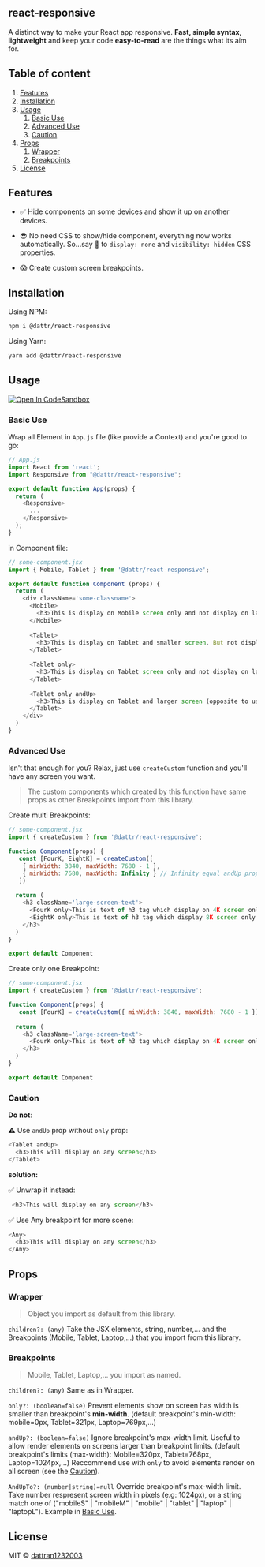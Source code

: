 ## react-responsive
A distinct way to make your React app responsive. **Fast, simple syntax, lightweight** and keep your code **easy-to-read** are the things what its aim for.

## Table of content
1. [Features](#features)
2. [Installation](#installation)
3. [Usage](#usage)
   1. [Basic Use](#basic-use)
   2. [Advanced Use](#advanced-use)
   3. [Caution](#caution)
4. [Props](#props)
   1. [Wrapper](#wrapper)
   2. [Breakpoints](#breakpoints)
5. [License](#license)

## Features

- ✅ Hide components on some devices and show it up on another devices.

- 😎 No need CSS to show/hide component, everything now works automatically. So...say 👋 to `display: none` and `visibility: hidden` CSS properties.

- 😱 Create custom screen breakpoints.

## Installation

Using NPM:
```bash
npm i @dattr/react-responsive
```

Using Yarn:
```bash
yarn add @dattr/react-responsive
```

## Usage
[![Open In CodeSandbox](https://img.shields.io/badge/Open%20In-codeSandbox-blue)](https://codesandbox.io/s/react-responsive-test-bk2ho)

### Basic Use
Wrap all Element in `App.js` file (like provide a Context) and you're good to go:

```javascript
// App.js 
import React from 'react';
import Responsive from "@dattr/react-responsive";

export default function App(props) {
  return (
    <Responsive>
      ...
    </Responsive>
  );
}

```

in Component file:
```javascript
// some-component.jsx
import { Mobile, Tablet } from '@dattr/react-responsive';

export default function Component (props) {
  return (
    <div className='some-classname'>
      <Mobile>
        <h3>This is display on Mobile screen only and not display on larger screen</h3>
      </Mobile>
      
      <Tablet>
        <h3>This is display on Tablet and smaller screen. But not display on larger screen.</h3>
      </Tablet>
      
      <Tablet only>
        <h3>This is display on Tablet screen only and not display on larger screen or smaller screen</h3>
      </Tablet>
      
      <Tablet only andUp>
        <h3>This is display on Tablet and larger screen (opposite to using Tablet with no props), but not display on smaller screen like Mobile</h3>
      </Tablet>
    </div>
  )
}
```


### Advanced Use

Isn't that enough for you? Relax, just use `createCustom` function and you'll have any screen you want.
> The custom components which created by this function have same props as other Breakpoints import from this library.

Create multi Breakpoints:
```javascript
// some-component.jsx
import { createCustom } from '@dattr/react-responsive';

function Component(props) {
   const [FourK, EightK] = createCustom([
    { minWidth: 3840, maxWidth: 7680 - 1 },
    { minWidth: 7680, maxWidth: Infinity } // Infinity equal andUp prop by default
   ])
   
  return (
    <h3 className='large-screen-text'>
      <FourK only>This is text of h3 tag which display on 4K screen only</FourK>
      <EightK only>This is text of h3 tag which display 8K screen only and up</EightK>
    </h3>
  )
}

export default Component
```

Create only one Breakpoint:
```javascript
// some-component.jsx
import { createCustom } from '@dattr/react-responsive';

function Component(props) {
   const [FourK] = createCustom({ minWidth: 3840, maxWidth: 7680 - 1 })
   
  return (
    <h3 className='large-screen-text'>
      <FourK only>This is text of h3 tag which display on 4K screen only</FourK>
    </h3>
  )
}

export default Component
```

### Caution

**Do not**:

⚠️  Use `andUp` prop without `only` prop:
```javascript
<Tablet andUp>
  <h3>This will display on any screen</h3>
</Tablet>
```
**solution:**

✅  Unwrap it instead:
```javascript
 <h3>This will display on any screen</h3>
```

✅  Use Any breakpoint for more scene:
```javascript
<Any>
  <h3>This will display on any screen</h3>
</Any>
```

## Props
### Wrapper
> Object you import as default from this library.

`children?: (any)`
Take the JSX elements, string, number,... and the Breakpoints (Mobile, Tablet, Laptop,...) that you import from this library.

### Breakpoints
> Mobile, Tablet, Laptop,... you import as named.

`children?: (any)`
Same as in Wrapper.

`only?: (boolean=false)`
Prevent elements show on screen has width is smaller than breakpoint's **min-width**. (default breakpoint's min-width: mobile=0px, Tablet=321px, Laptop=769px,...)

`andUp?: (boolean=false)`
Ignore breakpoint's max-width limit. Useful to allow render elements on screens larger than breakpoint limits. (default breakpoint's limits (max-width): Mobile=320px, Tablet=768px, Laptop=1024px,...) Reccommend use with `only` to avoid elements render on all screen (see the [Caution](#caution)).

`AndUpTo?: (number|string)=null`
Override breakpoint's max-width limit. Take number respresent screen width in pixels (e.g: 1024px), or a string match one of ("mobileS" | "mobileM" | "mobile" | "tablet" | "laptop" | "laptopL"). Example in [Basic Use](#basic-use).

## License
MIT © [dattran1232003](https://github.com/dattran1232003)
